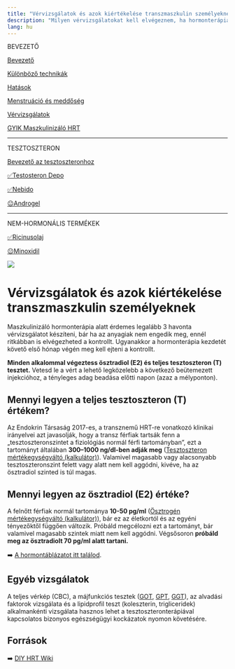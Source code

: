 ```yaml
---
title: "Vérvizsgálatok és azok kiértékelése transzmaszkulin személyeknek"
description: "Milyen vérvizsgálatokat kell elvégeznem, ha hormonterápián vagyok?"
lang: hu
---
```


<div class="floating-columns">

<div class="floating-bar">

BEVEZETŐ

[Bevezető](/#/entry?id=maszkulinizalo-hormonterapia)

[Különböző technikák](/#/entry?id=maszkulinizalo-hormonterapia-technikak)

[Hatások](/#/entry?id=maszkulinizalo-hormonterapia-hatasok)

[Menstruáció és meddőség](/#/entry?id=maszkulinizalo-hormonterapia-menstruacio-meddoseg)

[Vérvizsgálatok](/#/entry?id=maszkulinizalo-hormonterapia-vervizsgalatok)

[GYIK Maszkulinizáló HRT](/#/entry?id=maszkulinizalo-hormonterapia-gyik)


<hr />

TESZTOSZTERON

[Bevezető az tesztoszteronhoz](/#/entry?id=tesztoszteron)

[✅Testosteron Depo](/#/entry?id=maszkulinizalo-injekciok)

[✅Nebido](/#/entry?id=nebido)

[😐Androgel](/#/entry?id=androgel)

<hr />

NEM-HORMONÁLIS TERMÉKEK

[✅Ricinusolaj](/#/entry?id=ricinusolaj)

[😐Minoxidil](/#/entry?id=minoxidil)

</div>

<div class="wiki-content">

<div class="header-image"><img src="assets/images/undraw_doctor.svg" /></div>

# Vérvizsgálatok és azok kiértékelése transzmaszkulin személyeknek

Maszkulinizáló hormonterápia alatt érdemes legalább 3 havonta vérvizsgálatot készíteni, bár ha az anyagiak nem engedik meg, ennél ritkábban is elvégezheted a kontrollt. Ugyanakkor a hormonterápia kezdetét követő első hónap végén meg kell ejteni a kontrollt.

**Minden alkalommal végeztess ösztradiol (E2) és teljes tesztoszteron (T) tesztet.** Vetesd le a vért a lehető legközelebb a következő beütemezett injekcióhoz, a tényleges adag beadása előtti napon (azaz a mélyponton).

## Mennyi legyen a teljes tesztoszteron (T) értékem?

Az Endokrin Társaság 2017-es, a transznemű HRT-re vonatkozó klinikai irányelvei azt javasolják, hogy a transz férfiak tartsák fenn a „tesztoszteronszintet a fiziológiás normál férfi tartományban”, ezt a tartományt általában **300–1000 ng/dl-ben adják meg** ([Tesztoszteron mértékegységváltó (kalkulátor)](#/tesztoszteron-kalkulator)). Valamivel magasabb vagy alacsonyabb tesztoszteronszint felett vagy alatt nem kell aggódni, kivéve, ha az ösztradiol szinted is túl magas.

## Mennyi legyen az ösztradiol (E2) értéke?

A felnőtt férfiak normál tartománya **10-50 pg/ml** ([Ösztrogén mértékegységváltó (kalkulátor)](#/osztrogen-kalkulator)), bár ez az életkortól és az egyéni tényezőktől függően változik. Próbáld megcélozni ezt a tartományt, bár valamivel magasabb szintek miatt nem kell aggódni. Végsősoron **próbáld meg az ösztradiolt 70 pg/ml alatt tartani.**

➡️ [A hormontáblázatot itt találod](/#/entry?id=hormontablazat-es-kalkulatorok).

## Egyéb vizsgálatok

A teljes vérkép (CBC), a májfunkciós tesztek (<a href="https://medy.hu/got/">GOT</a>, <a href="https://medy.hu/gpt/">GPT</a>, <a href="https://medicover.hu/laborvizsgalatok/laborvizsgalatok-tipus/klinikai-kemiai-laborvizsgalatok-2/ggt/">GGT</a>), az alvadási faktorok vizsgálata és a lipidprofil teszt (koleszterin, trigliceridek) alkalmankénti vizsgálata hasznos lehet a tesztoszteronterápiával kapcsolatos bizonyos egészségügyi kockázatok nyomon követésére.


## Források

➡️ [DIY HRT Wiki](https://diyhrt.wiki/transmasc)

</div>
